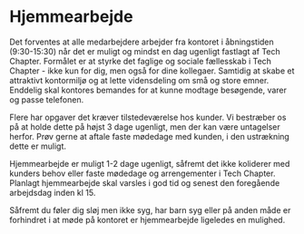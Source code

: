 # Hjemmearbejde

Det forventes at alle medarbejdere arbejder fra kontoret i åbningstiden (9:30-15:30) når det er muligt og mindst en dag ugenligt fastlagt af Tech Chapter. Formålet er at styrke det faglige og sociale fællesskab i Tech Chapter - ikke kun for dig, men også for dine kollegaer. Samtidig at skabe et attraktivt kontormiljø og at lette vidensdeling om små og store emner. Enddelig skal kontores bemandes for at kunne modtage besøgende, varer og passe telefonen.

Flere har opgaver det kræver tilstedeværelse hos kunder. Vi bestræber os på at holde dette på højst 3 dage ugenligt, men der kan være untagelser herfor. Prøv gerne at aftale faste mødedage med kunden, i den ustrækning dette er muligt.

Hjemmearbejde er muligt 1-2 dage ugenligt, såfremt det ikke koliderer med kunders behov eller faste mødedage og arrengementer i Tech Chapter. Planlagt hjemmearbejde skal varsles i god tid og senest den foregående arbejdsdag inden kl 15. 

Såfremt du føler dig sløj men ikke syg, har barn syg eller på anden måde er forhindret i at møde på kontoret er hjemmearbejde ligeledes en mulighed.
